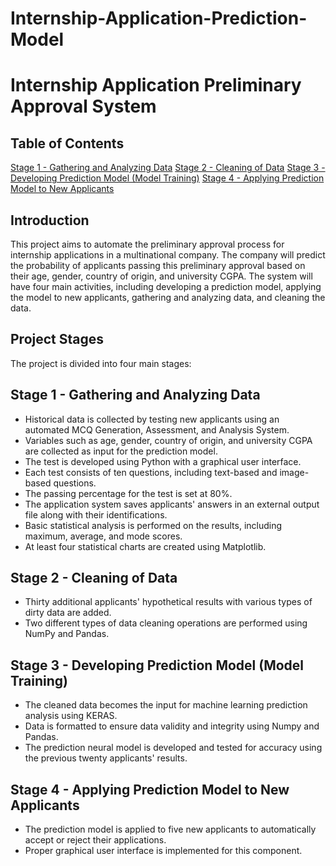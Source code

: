 # Internship-Application-Prediction-Model
# Internship Application Preliminary Approval System

## Table of Contents


[Stage 1 - Gathering and Analyzing Data](#stage-1---gathering-and-analyzing-data)
[Stage 2 - Cleaning of Data](#stage-2---cleaning-of-data)
[Stage 3 - Developing Prediction Model (Model Training)](#stage-3---developing-prediction-model-model-training)
[Stage 4 - Applying Prediction Model to New Applicants](#stage-4---applying-prediction-model-to-new-applicants)

## Introduction

This project aims to automate the preliminary approval process for internship applications in a multinational company. The company will predict the probability of applicants passing this preliminary approval based on their age, gender, country of origin, and university CGPA. The system will have four main activities, including developing a prediction model, applying the model to new applicants, gathering and analyzing data, and cleaning the data.

## Project Stages

The project is divided into four main stages:

## Stage 1 - Gathering and Analyzing Data

- Historical data is collected by testing new applicants using an automated MCQ Generation, Assessment, and Analysis System.
- Variables such as age, gender, country of origin, and university CGPA are collected as input for the prediction model.
- The test is developed using Python with a graphical user interface.
- Each test consists of ten questions, including text-based and image-based questions.
- The passing percentage for the test is set at 80%.
- The application system saves applicants' answers in an external output file along with their identifications.
- Basic statistical analysis is performed on the results, including maximum, average, and mode scores.
- At least four statistical charts are created using Matplotlib.

## Stage 2 - Cleaning of Data

- Thirty additional applicants' hypothetical results with various types of dirty data are added.
- Two different types of data cleaning operations are performed using NumPy and Pandas.

## Stage 3 - Developing Prediction Model (Model Training)

- The cleaned data becomes the input for machine learning prediction analysis using KERAS.
- Data is formatted to ensure data validity and integrity using Numpy and Pandas.
- The prediction neural model is developed and tested for accuracy using the previous twenty applicants' results.

## Stage 4 - Applying Prediction Model to New Applicants

- The prediction model is applied to five new applicants to automatically accept or reject their applications.
- Proper graphical user interface is implemented for this component.

